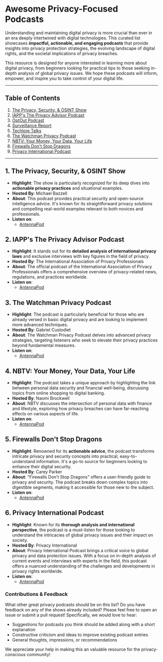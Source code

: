 # Awesome Privacy-Focused Podcasts

Understanding and maintaining digital privacy is more crucial than ever in an era deeply intertwined with digital technologies. This curated list showcases **impactful, actionable, and engaging podcasts** that provide insights into privacy protection strategies, the evolving landscape of digital rights, and the societal implications of privacy breaches.

This resource is designed for anyone interested in learning more about digital privacy, from beginners looking for practical tips to those seeking in-depth analysis of global privacy issues. We hope these podcasts will inform, empower, and inspire you to take control of your digital life.

---

## Table of Contents
1. [The Privacy, Security, & OSINT Show](#1-the-privacy-security--osint-show) 
2. [IAPP's The Privacy Advisor Podcast](#2-iapps-the-privacy-advisor-podcast)
3. [OptOut Podcast](#3-optout-podcast)
4. [Surveillance Report](#4-surveillance-report)
5. [Techlore Talks](#5-techlore-talks)
6. [The Watchman Privacy Podcast](#6-the-watchman-privacy-podcast)
7. [NBTV: Your Money, Your Data, Your Life](#7-nbtv-your-money-your-data-your-life) 
8. [Firewalls Don't Stop Dragons](#8-firewalls-dont-stop-dragons)
9. [Privacy International Podcast](#9-privacy-international-podcast)

---

## 1. **The Privacy, Security, & OSINT Show**
- **Highlight**: The show is particularly recognized for its deep dives into **actionable privacy practices** and situational examples.
- **Hosted By**: Michael Bazzell 
- **About**: This podcast provides practical security and open-source intelligence advice. It's known for its straightforward privacy solutions and compelling real-world examples relevant to both novices and professionals.
- **Listen on**:
  - [AntennaPod](https://github.com/AntennaPod/AntennaPod)

## 2. **IAPP's The Privacy Advisor Podcast**
- **Highlight**: It stands out for its **detailed analysis of international privacy laws** and exclusive interviews with key figures in the field of privacy.
- **Hosted By**: The International Association of Privacy Professionals
- **About**: The official podcast of the International Association of Privacy Professionals offers a comprehensive overview of privacy-related news, regulations, and practices worldwide.  
- **Listen on**:
  - [AntennaPod](https://github.com/AntennaPod/AntennaPod)

## 3. **The Watchman Privacy Podcast**
- **Highlight**: The podcast is particularly beneficial for those who are already versed in basic digital privacy and are looking to implement more advanced techniques.
- **Hosted By**: Gabriel Custodiet
- **About**: The Watchman Privacy Podcast delves into advanced privacy strategies, targeting listeners who seek to elevate their privacy practices beyond fundamental measures. 
- **Listen on**:
  - [AntennaPod](https://github.com/AntennaPod/AntennaPod)
  
## 4. **NBTV: Your Money, Your Data, Your Life** 
- **Highlight**: The podcast takes a unique approach by highlighting the link between personal data security and financial well-being, discussing topics from online shopping to digital banking.  
- **Hosted By**: Naomi Brockwell
- **About**: NBTV discusses the intersection of personal data with finance and lifestyle, exploring how privacy breaches can have far-reaching effects on various aspects of life.
- **Listen on**:
  - [AntennaPod](https://github.com/AntennaPod/AntennaPod)

## 5. **Firewalls Don't Stop Dragons**
- **Highlight**: Renowned for its **actionable advice**, the podcast transforms intricate privacy and security concepts into practical, easy-to-understand information. It's a go-to source for beginners looking to enhance their digital security.
- **Hosted By**: Carey Parker
- **About**: "Firewalls Don't Stop Dragons" offers a user-friendly guide to privacy and security. The podcast breaks down complex topics into digestible segments, making it accessible for those new to the subject.  
- **Listen on**:
  - [AntennaPod](https://github.com/AntennaPod/AntennaPod)
  
## 6. **Privacy International Podcast**
- **Highlight**: Known for its **thorough analysis and international perspective**, the podcast is a must-listen for those looking to understand the intricacies of global privacy issues and their impact on society.  
- **Hosted By**: Privacy International
- **About**: Privacy International Podcast brings a critical voice to global privacy and data protection issues. With a focus on in-depth analysis of current events and interviews with experts in the field, this podcast offers a nuanced understanding of the challenges and developments in privacy rights worldwide.
- **Listen on**:
  - [AntennaPod](https://github.com/AntennaPod/AntennaPod)

### Contributions & Feedback
What other great privacy podcasts should be on this list? Do you have feedback on any of the shows already included? Please feel free to open an issue or submit a pull request! Specifically, we would love to hear:
- Suggestions for podcasts you think should be added along with a short explanation 
- Constructive criticism and ideas to improve existing podcast entries
- General thoughts, impressions, or recommendations

We appreciate your help in making this an valuable resource for the privacy-conscious community!

